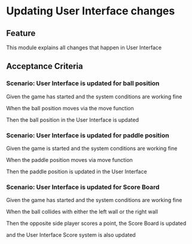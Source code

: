 # Updating User Interface changes

## Feature

This module explains all changes that happen in User Interface

## Acceptance Criteria

### Scenario: User Interface is updated for ball position

  Given the game has started and the system conditions are working fine

  When the ball position moves via the move function

  Then the ball position in the User Interface is updated

### Scenario: User Interface is updated for paddle position

  Given the game is started and the system conditions are working fine

  When the paddle position moves via  move function

  Then the paddle position is updated in the User Interface
  
### Scenario: User Interface is updated for Score Board

  Given the game has started and the system conditions are working fine
  
  When the ball collides with either the left wall or the right wall

  Then the opposite side player scores a point, the Score Board is updated 
  
  and the User Interface Score system is also updated


